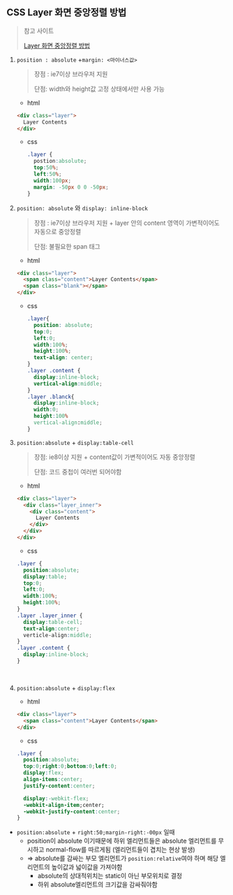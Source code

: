 ## CSS Layer 화면 중앙정렬 방법

> 참고 사이트
>
> [Layer 화면 중앙정렬 방법](http://nuli.navercorp.com/sharing/blog/post/1132794)

1. `position : absolute` +`margin: <마이너스값>`

   > 장점 : ie7이상 브라우저 지원
   >
   > 단점: width와 height값 고정 상태에서만 사용 가능

   - html

   ```html
   <div class="layer">
     Layer Contents
   </div>
   ```

   - css

     ```css
     .layer {
       postion:absolute;
       top:50%;
       left:50%;
       width:100px;
       margin: -50px 0 0 -50px;
     }
     ```

2. `position: absolute` 와 `display: inline-block`

   > 장점 : ie7이상 브라우저 지원 + layer 안의 content 영역이 가변적이어도 자동으로 중앙정렬
   >
   > 단점: 불필요한 span 태그

   - html

   ```html
   <div class="layer">
     <span class="content">Layer Contents</span>
     <span class="blank"></span>
   </div>
   ```

   - css

     ```css
     .layer{
       position: absolute;
       top:0;
       left:0;
       width:100%;
       height:100%;
       text-align: center;
     }
     .layer .content {
       display:inline-block;
       vertical-align:middle;
     }
     .layer .blanck{
       display:inline-block;
       width:0;
       height:100%
       vertical-align:middle;
     }
     ```

3. `position:absolute`  + `display:table-cell`

   > 장점: ie8이상 지원 + content값이 가변적이어도 자동 중앙정렬
   >
   > 단점: 코드 중첩이 여러번 되어야함

   - html

   ```html
   <div class="layer">
     <div class="layer_inner">
       <div class="content">
         Layer Contents
       </div>
     </div>
   </div>
   ```

   - css

   ``` css
   .layer {
     position:absolute;
     display:table;
     top:0;
     left:0;
     width:100%;
     height:100%;
   }
   .layer .layer_inner {
     display:table-cell;
     text-align:center;
     verticle-align:middle;
   }
   .layer .content {
     display:inline-block;
   }
   ```

   ​

4. `position:absolute` + `display:flex`

   - html

   ```html
   <div class="layer">
     <span class="content">Layer Contents</span>
   </div>
   ```

   - css

   ```css
   .layer {
     position:absolute;
     top:0;right:0;bottom:0;left:0;
     display:flex;
     align-items:center;
     justify-content:center;

     display:-webkit-flex;
     -webkit-align-item;center;
     -webkit-justify-content:center;
   }
   ```


   

- `position:absolute` + `right:50;margin-right:-00px` 일때 
  - position이 absolute 이기때문에 하위 엘리먼트들은 absolute 엘리먼트를 무시하고 normal-flow를 따르게됨 (엘리먼트들이 겹치는 현상 발생)
  - => absolute를 감싸는 부모 엘리먼트가 `position:relative`여야 하며 해당 엘리먼트의 높이값과 넓이값을 가져야함
    - absolute의 상대적위치는 static이 아닌 부모위치로 결정
    - 하위 absolute엘리먼트의 크기값을 감싸줘야함